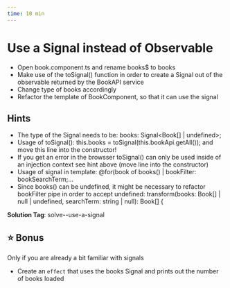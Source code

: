 ```yaml
---
time: 10 min
---
```


# Use a Signal instead of Observable

- Open book.component.ts and rename books$ to books
- Make use of the toSignal() function in order to create a Signal out of the observable returned by the BookAPI service
- Change type of books accordingly
- Refactor the template of BookComponent, so that it can use the signal


## Hints
- The type of the Signal needs to be: books: Signal<Book[] | undefined>;
- Usage of toSignal(): this.books = toSignal(this.bookApi.getAll()); and move this line into the constructor!
- If you get an error in the browsser toSignal() can only be used inside of an injection context see hint above (move line into the constructor)
- Usage of signal in template: @for(book of books() | bookFilter: bookSearchTerm;...
- Since books() can be undefined, it might be necessary to refactor bookFilter pipe in order to accept undefined: transform(books: Book[] | null | undefined, searchTerm: string | null): Book[] {

**Solution Tag**: solve--use-a-signal

## ⭐️ Bonus 
Only if you are already a bit familiar with signals
- Create an `effect` that uses the books Signal and prints out the number of books loaded
